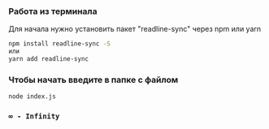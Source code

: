 ###  Работа из терминала

Для начала нужно установить пакет "readline-sync" через npm или yarn 
```bash
npm install readline-sync -S
или
yarn add readline-sync
```

### Чтобы начать введите в папке с файлом 
```bash
node index.js 
```

### `∞ - Infinity`

